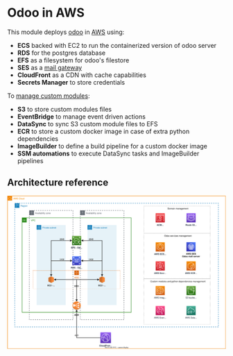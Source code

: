 # Odoo in AWS

This module deploys [odoo](https://odoo.com) in [AWS](https://aws.amazon.com/) using:

- **ECS** backed with EC2 to run the containerized version of odoo server
- **RDS** for the postgres database
- **EFS** as a filesystem for odoo's filestore
- **SES** as a [mail gateway](docs/ses_as_mail_gateway.md)
- **CloudFront** as a CDN with cache capabilities
- **Secrets Manager** to store credentials

To [manage custom modules](docs/custom_modules_management.md):

- **S3** to store custom modules files
- **EventBridge** to manage event driven actions
- **DataSync** to sync S3 custom module files to EFS
- **ECR** to store a custom docker image in case of extra python dependencies
- **ImageBuilder** to define a build pipeline for a custom docker image
- **SSM automations** to execute DataSync tasks and ImageBuilder pipelines

## Architecture reference

![Architecture diagram](images/Main.svg)
